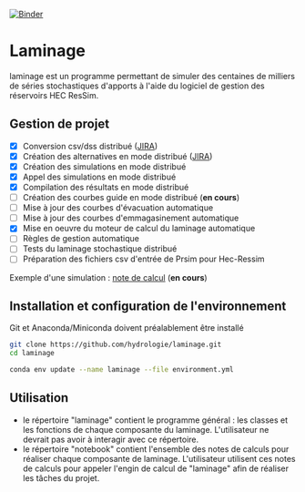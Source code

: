 [![Binder](https://mybinder.org/badge_logo.svg)](https://mybinder.org/v2/gh/hydrologie/laminage/master)

# Laminage

laminage est un programme permettant de simuler des centaines de milliers de séries stochastiques d'apports à l'aide du logiciel de gestion des réservoirs HEC ResSim.


## Gestion de projet
- [X] Conversion csv/dss distribué ([JIRA](https://jiraprd03.solutions.hydroquebec.com/browse/DEBIEHH-222))
- [X] Création des alternatives en mode distribué ([JIRA](https://jiraprd03.solutions.hydroquebec.com/browse/DEBIEHH-223))
- [X] Création des simulations en mode distribué
- [X] Appel des simulations en mode distribué
- [X] Compilation des résultats en mode distribué
- [ ] Création des courbes guide en mode distribué (**en cours**)
- [ ] Mise à jour des courbes d'évacuation automatique
- [ ] Mise à jour des courbes d'emmagasinement automatique
- [X] Mise en oeuvre du moteur de calcul du laminage automatique
- [ ] Règles de gestion automatique
- [ ] Tests du laminage stochastique distribué
- [ ] Préparation des fichiers csv d'entrée de Prsim pour Hec-Ressim

Exemple d'une simulation : [note de calcul](notebooks/Preparation_et_simulation_HEC_ResSim_stochastique.ipynb) (**en cours**)



## Installation et configuration de l'environnement

Git et Anaconda/Miniconda doivent préalablement être installé

```bash
git clone https://github.com/hydrologie/laminage.git
cd laminage

conda env update --name laminage --file environment.yml
```

## Utilisation

- le répertoire "laminage" contient le programme général : les classes et les fonctions de chaque composante du laminage. L'utilisateur ne devrait pas avoir à interagir avec ce répertoire.
- le répertoire "notebook" contient l'ensemble des notes de calculs pour réaliser chaque composante de laminage. 
L'utilisateur utilisent ces notes de calculs pour appeler l'engin de calcul de "laminage" afin de réaliser les tâches du projet.
